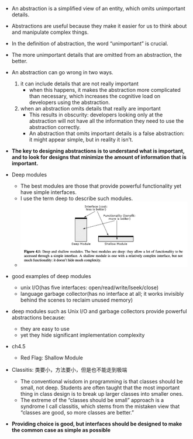+ An abstraction is a simplified view of an entity, which omits unimportant details.
+ Abstractions are useful because they make it easier for us to think about and manipulate complex things.

+ In the definition of abstraction, the word “unimportant” is crucial.
+ The more unimportant details that are omitted from an abstraction, the better.

+ An abstraction can go wrong in two ways.
    1. it can include details that are not really important
        + when this happens, it makes the abstraction more complicated than necessary, which increases the cognitive load on developers using the abstraction.
    2. when an abstraction omits details that really are important
        + This results in obscurity: developers looking only at the abstraction will not have all the information they need to use the abstraction correctly.
        + An abstraction that omits important details is a false abstraction: it might appear simple, but in reality it isn't.

+ **The key to designing abstractions is to understand what is important, and to look for designs that minimize the amount of information that is important.**

+ Deep modules
    + The best modules are those that provide powerful functionality yet have simple interfaces.
    + I use the term deep to describe such modules.
    + ![the deep module](./deep-module.png)


+ good examples of deep modules
    + unix I/O(has five interfaces: open/read/write/lseek/close)
    + language garbage collector(has no interface at all; it works invisibly behind the scenes to reclaim unused memory)

+ deep modules such as Unix I/O and garbage collectors provide powerful abstractions because:
    + they are easy to use
    + yet they hide significant implementation complexity

+ ch4.5
    + Red Flag: Shallow Module


+ Classitis: 类要小，方法要小，但是也不能走到极端
    + The conventional wisdom in programming is that classes should be small, not deep. Students are often taught that the most important thing in class design is to break up larger classes into smaller ones.
    + The extreme of the “classes should be small” approach is a syndrome I call classitis, which stems from the mistaken view that “classes are good, so more classes are better.”

+ **Providing choice is good, but interfaces should be designed to make the common case as simple as possible**



